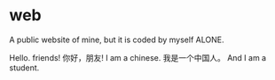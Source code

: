# web
A public website of mine, but it is coded by myself  ALONE.

Hello. friends!
你好，朋友!
I am a chinese.
我是一个中国人。
And I am a student.
